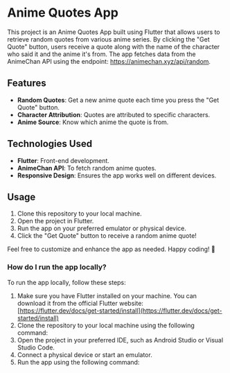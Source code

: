 # Anime Quotes App

This project is an Anime Quotes App built using Flutter that allows users to retrieve random quotes from various anime series. By clicking the "Get Quote" button, users receive a quote along with the name of the character who said it and the anime it's from. The app fetches data from the AnimeChan API using the endpoint: https://animechan.xyz/api/random.

## Features

- **Random Quotes**: Get a new anime quote each time you press the "Get Quote" button.
- **Character Attribution**: Quotes are attributed to specific characters.
- **Anime Source**: Know which anime the quote is from.

## Technologies Used

- **Flutter**: Front-end development.
- **AnimeChan API**: To fetch random anime quotes.
- **Responsive Design**: Ensures the app works well on different devices.

## Usage

1. Clone this repository to your local machine.
2. Open the project in Flutter.
3. Run the app on your preferred emulator or physical device.
4. Click the "Get Quote" button to receive a random anime quote!

Feel free to customize and enhance the app as needed. Happy coding! 🌟

### How do I run the app locally?

To run the app locally, follow these steps:

1. Make sure you have Flutter installed on your machine. You can download it from the official Flutter website: [https://flutter.dev/docs/get-started/install](https://flutter.dev/docs/get-started/install)
2. Clone the repository to your local machine using the following command:
3. Open the project in your preferred IDE, such as Android Studio or Visual Studio Code.
4. Connect a physical device or start an emulator.
5. Run the app using the following command: